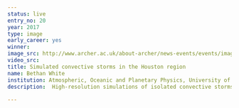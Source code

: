 ```yaml
---
status: live
entry_no: 20
year: 2017
type: image 
early_career: yes 
winner: 
image_src: http://www.archer.ac.uk/about-archer/news-events/events/image-comp/gallery-2017/20_Entry_800.jpg
video_src: 
title: Simulated convective storms in the Houston region
name: Bethan White
institution: Atmospheric, Oceanic and Planetary Physics, University of Oxford
description:  High-resolution simulations of isolated convective storms occurring over the Houston region, Texas. The image shows clouds (dark blue shaded volumes) and rain accumulated on the ground (blue-purple solid colour contour overlaid on the land surface). These simulations are performed as part of a study which investigates the impact of atmospheric aerosol pollution emitted in and around the city of the Houston on the intensity of the storms and rain which form in the region. The impact of aerosol pollution on convective clouds remains one of the largest sources of uncertainty in our understanding of the climate system. Studies which are able to resolve these processes in high resolution and over long timescales are therefore crucial in helping us to reduce this uncertainty and improve the confidence of our future climate projections. 
  
---
```

